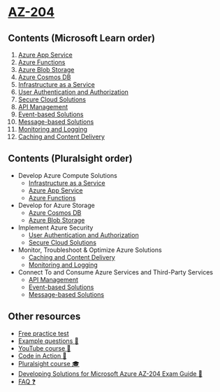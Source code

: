 # [AZ-204](https://learn.microsoft.com/en-us/certifications/exams/az-204)

## Contents (Microsoft Learn order)

1. [Azure App Service](./1-AzureAppService/README.md)
2. [Azure Functions](./2-AzureFunctions/README.md)
3. [Azure Blob Storage](./3-AzureBlobStorage/README.md)
4. [Azure Cosmos DB](./4-AzureCosmosDB/README.md)
5. [Infrastructure as a Service](./5-IaaS/README.md)
6. [User Authentication and Authorization](./6-Authentication-Authorization/README.md)
7. [Secure Cloud Solutions](./7-SecureCloudSolutions/README.md)
8. [API Management](./8-ApiManagement/README.md)
9. [Event-based Solutions](./9-EventBasedSolutions/README.md)
10. [Message-based Solutions](./10-MessageBasedSolutions/README.md)
11. [Monitoring and Logging](./11-Monitoring-Logging/README.md)
12. [Caching and Content Delivery](./12-Caching-ContentDelivery/README.md)

## Contents (Pluralsight order)

- Develop Azure Compute Solutions
  - [Infrastructure as a Service](./5-IaaS/README.md)
  - [Azure App Service](./1-AzureAppService/README.md)
  - [Azure Functions](./2-AzureFunctions/README.md)
- Develop for Azure Storage
  - [Azure Cosmos DB](./4-AzureCosmosDB/README.md)
  - [Azure Blob Storage](./3-AzureBlobStorage/README.md)
- Implement Azure Security
  - [User Authentication and Authorization](./6-Authentication-Authorization/README.md)
  - [Secure Cloud Solutions](./7-SecureCloudSolutions/README.md)
- Monitor, Troubleshoot & Optimize Azure Solutions
  - [Caching and Content Delivery](./12-Caching-ContentDelivery/README.md)
  - [Monitoring and Logging](./11-Monitoring-Logging/README.md)
- Connect To and Consume Azure Services and Third-Party Services
  - [API Management](./8-ApiManagement/README.md)
  - [Event-based Solutions](./9-EventBasedSolutions/README.md)
  - [Message-based Solutions](./10-MessageBasedSolutions/README.md)

## Other resources

- [Free practice test](https://learn.microsoft.com/certifications/exams/az-204/practice/assessment?assessment-type=practice&assessmentId=35)
- [Example questions :page_facing_up:](https://www.examtopics.com/exams/microsoft/az-204/)
- [YouTube course :movie_camera:](https://www.youtube.com/watch?v=jZx8PMQjobk&ab_channel=freeCodeCamp.org)
- [Code in Action :movie_camera:](https://www.youtube.com/playlist?list=PLeLcvrwLe185PwU5AVYVwc33O9wzKdb91)
- [Pluralsight course :mortar_board:](https://app.pluralsight.com/paths/certificate/developing-solutions-for-microsoft-azure-az-204)
- [Developing Solutions for Microsoft Azure AZ-204 Exam Guide :orange_book:](https://www.amazon.com.be/-/nl/Alex-Ivanov/dp/1803237066/ref=sr_1_1?crid=2CQO4GYPPY9HC&keywords=Developing+Solutions+for+Microsoft+Azure+AZ-204+Exam+Guide&qid=1673533791&sprefix=developing+solutions+for+microsoft+azure+az-204+exam+guide%2Caps%2C85&sr=8-1)
- [FAQ :question:](https://learn.microsoft.com/en-us/certifications/frequently-asked-questions)
